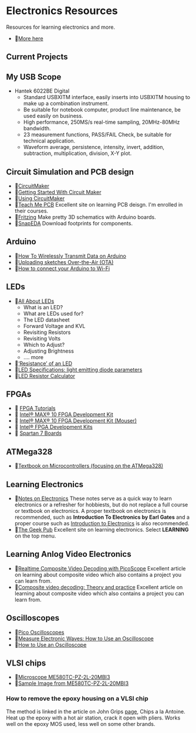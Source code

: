 # Electronics Resources
Resources for learning electronics and more.

- 🔗[More here](https://johnpalermo.github.io/electronics/)

## Current Projects

## My USB Scope
- Hantek 6022BE Digital
    - Standard USBXITM interface, easily inserts into USBXITM housing to make up a combination instrument.
    - Be suitable for notebook computer, product line maintenance, be used easily on business.
    - High performance, 250MS/s real-time sampling, 20MHz-80MHz bandwidth.
    - 23 measurement functions, PASS/FAIL Check, be suitable for technical application.
    - Waveform average, persistence, intensity, invert, addition, subtraction, multiplication, division, X-Y plot.

## Circuit Simulation and PCB design
- 🔗[CircuitMaker](https://circuitmaker.com/)
- 🔗[Getting Started With Circuit Maker](https://babbage.cs.qc.cuny.edu/courses/cs343/Circuit_Maker/)
- 🔗[Using CircuitMaker](http://hades.mech.northwestern.edu/index.php/Using_CircuitMaker)
- 🔗[Teach Me PCB](https://teachmepcb.com/)
  Excellent site on learning PCB deisgn.  I'm enrolled in their courses.
- 🔗[Fritzing](https://fritzing.org/)
  Make pretty 3D schematics with Arduino boards.
- 🔗[SnapEDA](https://www.snapeda.com/)
  Download footprints for components.
  
## Arduino
- 🔗[How To Wirelessly Transmit Data on Arduino](https://www.digikey.ca/en/maker/blogs/2019/how-to-wirelessly-transmit-data-on-arduino)
- 🔗[Uploading sketches Over-the-Air (OTA)](https://www.arduino.cc/en/Tutorial/ota-getting-started)
- 🔗[How to connect your Arduino to Wi-Fi](https://www.deviceplus.com/arduino/how-to-connect-your-arduino-to-wi-fi/)

## LEDs
- 🔗[All About LEDs](https://learn.adafruit.com/all-about-leds/overview)
  - What is an LED?
  - What are LEDs used for?
  - The LED datasheet
  - Forward Voltage and KVL
  - Revisiting Resistors
  - Revisiting Volts
  - Which to Adjust?
  - Adjusting Brightness
  - .... more
- 🔗[‘Resistance’ of an LED](http://lednique.com/current-voltage-relationships/resistance-of-an-led/)
- 🔗[LED Specifications: light emitting diode parameters](https://www.electronics-notes.com/articles/electronic_components/diode/light-emitting-diode-led-datasheet-specifications-parameters-characteristics.php#:~:text=Many%20LEDs%20will%20operate%20at,LED%20increases%20with%20increasing%20current.)
- 🔗[LED Resistor Calculator](https://www.thegeekpub.com/calculators/led-resistor-calculator)

## FPGAs
- 🔗 [FPGA Tutorials](https://nandland.com/)
- 🔗 [Intel® MAX® 10 FPGA Development Kit](https://www.intel.ca/content/www/ca/en/products/details/fpga/development-kits/max/10m50.html)
- 🔗 [Intel® MAX® 10 FPGA Development Kit (Mouser)](https://www.mouser.ca/ProductDetail/Intel-Altera/DK-DEV-10M50-A?qs=bKenfurwlslqr8ev6O9%2FIg%3D%3D)
- 🔗 [Intel® FPGA Development Kits](https://www.intel.com/content/www/us/en/products/details/fpga/development-kits.html)
- 🔗 [Spartan 7 Boards](https://www.xilinx.com/products/boards-and-kits/device-family/nav-spartan-7.html)

## ATMega328
- 📘[Textbook on Microcontrollers (focusing on the ATMega328)](textbooks/microcontroller_course_textbook.pdf)

## Learning Electronics
- 📘[Notes on Electronics](electronics_notes.md)
  These notes serve as a quick way to learn electronics or a refresher for hobbiests, but do not replace a full course or textbook on electronics.  A proper textbook
  on electronics is recommended, such as **Introduction To Electronics by Earl Gates** and a proper course such as [Introduction to Electronics](https://www.coursera.org/learn/electronics) is also recommended.
- 🔗[The Geek Pub](https://www.thegeekpub.com/)
  Excellent site on learning electronics. Select **LEARNING** on the top menu.

## Learning Anlog Video Electronics
- 🔗[Realtime Composite Video Decoding with PicoScope](https://codeandlife.com/2012/07/31/realtime-composite-video-decoding-with-picoscope/)
  Excellent article on learning about composite video which also contains a project you can learn from.
- 🔗[Composite video decoding: Theory and practice](https://codeandlife.com/2012/10/09/composite-video-decoding-theory-and-practice/)
  Excellent article on learning about composite video which also contains a project you can learn from.
  
## Oscilloscopes
- 🔗[Pico Oscilloscopes](https://www.picotech.com/oscilloscope/2000/picoscope-2000-overview)
- 🔗[Measure Electronic Waves: How to Use an Oscilloscope](https://www.dummies.com/article/technology/electronics/general-electronics/measure-electronic-waves-how-to-use-an-oscilloscope-180231/)
- 🔗[How to Use an Oscilloscope](https://learn.sparkfun.com/tutorials/how-to-use-an-oscilloscope/all)


## VLSI chips
- 🔗[Microscope ME580TC-PZ-2L-20MBI3](https://amscope.com/products/c-me580t-pz-2l?variant=41099228283055#)
- 🔗[Sample Image from ME580TC-PZ-2L-20MBI3 ](https://siliconpr0n.org/map/mos/8521r0/mz/#x=7061&y=4907&z=1)

### How to remove the epoxy housing on a VLSI chip

The method is linked in the article on John Grips [page](https://c128.se/posts/silicon-adventures/ ), Chips a la Antoine. Heat up the epoxy with a hot air station, crack it open with pliers. Works well on the epoxy MOS used, less well on some other brands.

